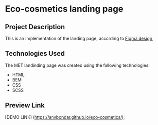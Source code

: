 # Eco-cosmetics landing page

## Project Description
This is an implementation of the landing page, according to [Figma design](https://www.figma.com/file/Fz588JKGuPS2Bk21De4KE5/Brand-of-eco-cosmetics-_FE-students?node-id=21779%3A631&t=Gtk1Kj4TKq6BJit2-1);


## Technologies Used
The MET landinding page was created using the following technologies:
- HTML
- BEM
- CSS
- SCSS

## Preview Link
[DEMO LINK] (https://anvbondar.github.io/eco-cosmetics/);
